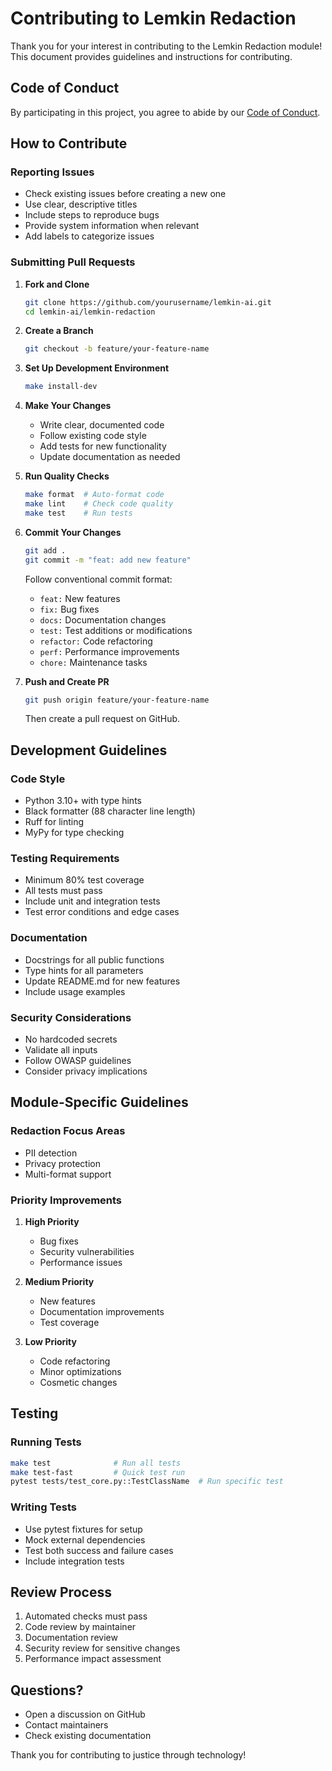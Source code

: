 # Contributing to Lemkin Redaction

Thank you for your interest in contributing to the Lemkin Redaction module! This document provides guidelines and instructions for contributing.

## Code of Conduct

By participating in this project, you agree to abide by our [Code of Conduct](../CODE_OF_CONDUCT.md).

## How to Contribute

### Reporting Issues

- Check existing issues before creating a new one
- Use clear, descriptive titles
- Include steps to reproduce bugs
- Provide system information when relevant
- Add labels to categorize issues

### Submitting Pull Requests

1. **Fork and Clone**
   ```bash
   git clone https://github.com/yourusername/lemkin-ai.git
   cd lemkin-ai/lemkin-redaction
   ```

2. **Create a Branch**
   ```bash
   git checkout -b feature/your-feature-name
   ```

3. **Set Up Development Environment**
   ```bash
   make install-dev
   ```

4. **Make Your Changes**
   - Write clear, documented code
   - Follow existing code style
   - Add tests for new functionality
   - Update documentation as needed

5. **Run Quality Checks**
   ```bash
   make format  # Auto-format code
   make lint    # Check code quality
   make test    # Run tests
   ```

6. **Commit Your Changes**
   ```bash
   git add .
   git commit -m "feat: add new feature"
   ```

   Follow conventional commit format:
   - `feat:` New features
   - `fix:` Bug fixes
   - `docs:` Documentation changes
   - `test:` Test additions or modifications
   - `refactor:` Code refactoring
   - `perf:` Performance improvements
   - `chore:` Maintenance tasks

7. **Push and Create PR**
   ```bash
   git push origin feature/your-feature-name
   ```
   Then create a pull request on GitHub.

## Development Guidelines

### Code Style

- Python 3.10+ with type hints
- Black formatter (88 character line length)
- Ruff for linting
- MyPy for type checking

### Testing Requirements

- Minimum 80% test coverage
- All tests must pass
- Include unit and integration tests
- Test error conditions and edge cases

### Documentation

- Docstrings for all public functions
- Type hints for all parameters
- Update README.md for new features
- Include usage examples

### Security Considerations

- No hardcoded secrets
- Validate all inputs
- Follow OWASP guidelines
- Consider privacy implications

## Module-Specific Guidelines

### Redaction Focus Areas

- PII detection
- Privacy protection
- Multi-format support

### Priority Improvements

1. **High Priority**
   - Bug fixes
   - Security vulnerabilities
   - Performance issues

2. **Medium Priority**
   - New features
   - Documentation improvements
   - Test coverage

3. **Low Priority**
   - Code refactoring
   - Minor optimizations
   - Cosmetic changes

## Testing

### Running Tests
```bash
make test              # Run all tests
make test-fast         # Quick test run
pytest tests/test_core.py::TestClassName  # Run specific test
```

### Writing Tests
- Use pytest fixtures for setup
- Mock external dependencies
- Test both success and failure cases
- Include integration tests

## Review Process

1. Automated checks must pass
2. Code review by maintainer
3. Documentation review
4. Security review for sensitive changes
5. Performance impact assessment

## Questions?

- Open a discussion on GitHub
- Contact maintainers
- Check existing documentation

Thank you for contributing to justice through technology!
